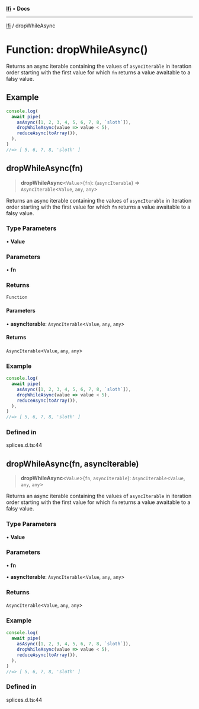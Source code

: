 [**lfi**](../readme.md) • **Docs**

***

[lfi](../globals.md) / dropWhileAsync

# Function: dropWhileAsync()

Returns an async iterable containing the values of `asyncIterable` in
iteration order starting with the first value for which `fn` returns a value
awaitable to a falsy value.

## Example

```js
console.log(
  await pipe(
    asAsync([1, 2, 3, 4, 5, 6, 7, 8, `sloth`]),
    dropWhileAsync(value => value < 5),
    reduceAsync(toArray()),
  ),
)
//=> [ 5, 6, 7, 8, 'sloth' ]
```

## dropWhileAsync(fn)

> **dropWhileAsync**\<`Value`\>(`fn`): (`asyncIterable`) => `AsyncIterable`\<`Value`, `any`, `any`\>

Returns an async iterable containing the values of `asyncIterable` in
iteration order starting with the first value for which `fn` returns a value
awaitable to a falsy value.

### Type Parameters

• **Value**

### Parameters

• **fn**

### Returns

`Function`

#### Parameters

• **asyncIterable**: `AsyncIterable`\<`Value`, `any`, `any`\>

#### Returns

`AsyncIterable`\<`Value`, `any`, `any`\>

### Example

```js
console.log(
  await pipe(
    asAsync([1, 2, 3, 4, 5, 6, 7, 8, `sloth`]),
    dropWhileAsync(value => value < 5),
    reduceAsync(toArray()),
  ),
)
//=> [ 5, 6, 7, 8, 'sloth' ]
```

### Defined in

splices.d.ts:44

## dropWhileAsync(fn, asyncIterable)

> **dropWhileAsync**\<`Value`\>(`fn`, `asyncIterable`): `AsyncIterable`\<`Value`, `any`, `any`\>

Returns an async iterable containing the values of `asyncIterable` in
iteration order starting with the first value for which `fn` returns a value
awaitable to a falsy value.

### Type Parameters

• **Value**

### Parameters

• **fn**

• **asyncIterable**: `AsyncIterable`\<`Value`, `any`, `any`\>

### Returns

`AsyncIterable`\<`Value`, `any`, `any`\>

### Example

```js
console.log(
  await pipe(
    asAsync([1, 2, 3, 4, 5, 6, 7, 8, `sloth`]),
    dropWhileAsync(value => value < 5),
    reduceAsync(toArray()),
  ),
)
//=> [ 5, 6, 7, 8, 'sloth' ]
```

### Defined in

splices.d.ts:44
